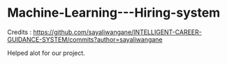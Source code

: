 # Machine-Learning---Hiring-system



Credits : https://github.com/sayaliwangane/INTELLIGENT-CAREER-GUIDANCE-SYSTEM/commits?author=sayaliwangane




Helped alot for our project. 
